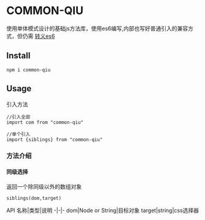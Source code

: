 # COMMON-QIU
使用单体模式设计的基础js方法库，使用es6编写,内部也写好普通引入的兼容方式，但仍需
[转义es6](https://babeljs.cn/repl/#?babili=false&browsers=&build=&builtIns=false&code_lz=Q&debug=false&forceAllTransforms=false&shippedProposals=false&circleciRepo=&evaluate=false&fileSize=false&lineWrap=true&presets=es2015%2Ces2016%2Ces2017%2Creact%2Cstage-0%2Cstage-2%2Ces2015-loose&prettier=false&targets=&version=6.26.0&envVersion=)


## Install
```
npm i common-qiu
```

## Usage
引入方法
```
//引入全部
import com from "common-qiu"

//单个引入
import {siblings} from "common-qiu"

```
### 方法介绍

#### 同级选择
返回一个除同级以外的数组对象
```
siblings(dom,target)
```
API
名称|类型|说明
-|-|-
dom|Node or String|目标对象
target|string|css选择器

#### 

